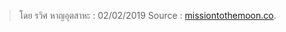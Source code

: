 


> โดย รวิศ หาญอุตสาหะ : 02/02/2019 Source : [missiontothemoon.co](https://missiontothemoon.co/book-review-principles/).
<!--stackedit_data:
eyJoaXN0b3J5IjpbMTc0OTAwMTQ4OF19
-->